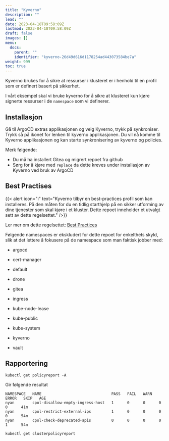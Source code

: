 ```yaml
---
title: "Kyverno"
description: ""
lead: ""
date: 2023-04-18T09:58:09Z
lastmod: 2023-04-18T09:58:09Z
draft: false
images: []
menu:
  docs:
    parent: ""
    identifier: "kyverno-26d49d616d1178254ad443073584be7a"
weight: 999
toc: true
---
```


Kyverno brukes for å sikre at ressurser i klusteret er i henhold til en profil som er definert basert på sikkerhet.

I vårt eksempel skal vi bruke kyverno for å sikre at klusteret kun kjøre signerte ressurser i de `namespace` som vi definerer.

## Installasjon
Gå til ArgoCD extras applikasjonen og velg Kyverno, trykk på synkroniser. Trykk så på ikonet for lenken til kyverno applikasjonen. Du vil nå komme til Kyverno applikasjonen og kan starte synkronisering av kyverno og policies.

Merk følgende:
- Du må ha installert Gitea og migrert repoet fra github
- Sørg for å kjøre med `replace` da dette kreves under installasjon av Kyverno ved bruk av ArgoCD

## Best Practises
{{< alert icon="ℹ️" text="Kyverno tilbyr en best-practices profil som kan installeres. På den måten for du en tidlig starthjelp på en sikker utforming av dine tjenester som skal kjøre i et kluster. Dette repoet inneholder et utvalgt sett av dette regelsettet." />}}

Ler mer om dette regelsettet: [Best Practices](https://github.com/kyverno/policies/best-practices)

Følgende namespaces er ekskludert for dette repoet for enkelthets skyld, slik at det lettere å fokusere på de namespace som man faktisk jobber med:
- argocd
- cert-manager
- default
- drone
- gitea
- ingress
- kube-node-lease
- kube-public
- kube-system
- kyverno

- vault

## Rapportering
```shell
kubectl get policyreport -A
```
Gir følgende resultat
```shell
NAMESPACE   NAME                               PASS   FAIL   WARN   ERROR   SKIP   AGE
nyan        cpol-disallow-empty-ingress-host   1      0      0      0       0      41m
nyan        cpol-restrict-external-ips         1      0      0      0       0      54m
nyan        cpol-check-deprecated-apis         0      0      0      0       1      54m
```

```shell
kubectl get clusterpolicyreport
```